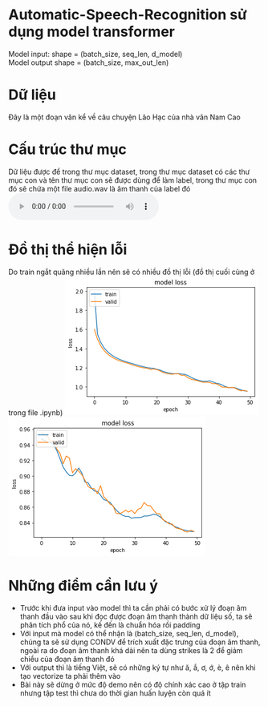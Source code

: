 # Automatic-Speech-Recognition sử dụng model transformer
Model input: shape = (batch_size, seq_len, d_model)  
Model output shape = (batch_size, max_out_len)
# Dữ liệu
Đây là một đoạn văn kể về câu chuyện Lão Hạc của nhà văn Nam Cao
# Cấu trúc thư mục
Dữ liệu được để trong thư mục dataset, trong thư mục dataset có các thư mục con và tên thư mục con sẽ được dùng để làm label, trong thư mục con đó sẽ chứa một file audio.wav là âm thanh của label đó
<audio controls src='description/dataset/A Lão già tệ lắm Tôi ăn ở với lão như thế mà lão xử với tôi như thế này Thì ra tôi già bằng này tuổi đầu rồi còn đánh lừa một con chó/audio.wav' ></audio>
# Đồ thị thể hiện lỗi
Do train ngắt quãng nhiều lần nên sẽ có nhiều đồ thị lỗi (đồ thị cuối cùng ở trong file .ipynb)
<img src='description/output.png'>
<img src='description/output2.png'>
# Những điểm cần lưu ý
- Trước khi đưa input vào model thì ta cần phải có bước xử lý đoạn âm thanh đầu vào sau khi đọc được đoạn âm thanh thành dữ liệu số, ta sẽ phân tích phổ của nó, kế đến là chuẩn hóa rồi padding
- Với input mà model có thể nhận là (batch_size, seq_len, d_model), chúng ta sẽ sử dụng CONDV để trích xuất đặc trưng của đoạn âm thanh, ngoài ra do đoạn âm thanh khá dài nên ta dùng strikes là 2 để giảm chiều của đoạn âm thanh đó
- Với output thì là tiếng Việt, sẽ có những ký tự như ă, ắ, ơ, ớ, è, ê nên khi tạo vectorize ta phải thêm vào
- Bài này sẽ dừng ở mức độ demo nên có độ chính xác cao ở tập train nhưng tập test thì chưa do thời gian huấn luyện còn quá ít
